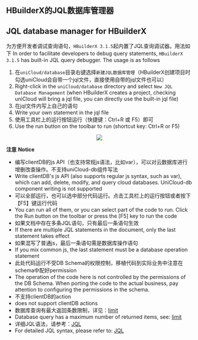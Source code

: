 ## HBuilderX的JQL数据库管理器
## JQL database manager for HBuilderX

为方便开发者调试查询语句，`HBuilderX 3.1.5`起内置了JQL查询调试器。用法如下
In order to facilitate developers to debug query statements, `HBuilderX 3.1.5` has built-in JQL query debugger. The usage is as follows

1. 在`uniCloud/database`目录右键选择`新建JQL数据库管理`（HBuilderX创建项目时勾选uniCloud会自带一个jql文件，直接使用自带的jql文件也可以）
1. Right-click in the `uniCloud/database` directory and select `New JQL Database Management` (when HBuilderX creates a project, checking uniCloud will bring a jql file, you can directly use the built-in jql file)
2. 在jql文件内写上自己的语句
2. Write your own statement in the jql file
3. 使用工具栏上的运行按钮运行（快捷键：Ctrl+R 或 F5）即可
3. Use the run button on the toolbar to run (shortcut key: Ctrl+R or F5)

<div align=center>
  <img style="max-width:750px;" src="https://qiniu-web-assets.dcloud.net.cn/unidoc/zh/jql-runner.jpg"/>
</div>


**注意**
**Notice**

- 编写clientDB的js API（也支持常规js语法，比如var），可以对云数据库进行增删改查操作。不支持uniCloud-db组件写法
- Write clientDB's js API (also supports regular js syntax, such as var), which can add, delete, modify, and query cloud databases. UniCloud-db component writing is not supported
- 可以全部运行，也可以选中部分代码运行。点击工具栏上的运行按钮或者按下【F5】键运行代码
- You can run all of them, or you can select part of the code to run. Click the Run button on the toolbar or press the [F5] key to run the code
- 如果文档中存在多条JQL语句，只有最后一条语句生效
- If there are multiple JQL statements in the document, only the last statement takes effect
- 如果混写了普通js，最后一条语句需是数据库操作语句
- If you mix common js, the last statement must be a database operation statement
- 此处代码运行不受DB Schema的权限控制，移植代码到实际业务中注意在schema中配好permission
- The operation of the code here is not controlled by the permissions of the DB Schema. When porting the code to the actual business, pay attention to configuring the permissions in the schema.
- 不支持clientDB的action
- does not support clientDB actions
- 数据库查询有最大返回条数限制，详见：[limit](https://uniapp.dcloud.net.cn/uniCloud/cf-database?id=limit)
- Database query has a maximum number of returned items, see: [limit](https://uniapp.dcloud.net.cn/uniCloud/cf-database?id=limit)
- 详细JQL语法，请参考：[JQL](uniCloud/jql.md)
- For detailed JQL syntax, please refer to: [JQL](uniCloud/jql.md)